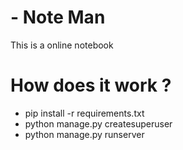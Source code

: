 # - Note Man


This is a online notebook

# How does it work ?
  - pip install -r requirements.txt
  - python manage.py createsuperuser
  - python manage.py runserver